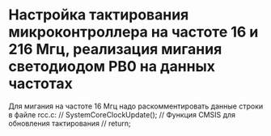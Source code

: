 # Настройка тактирования микроконтроллера на частоте 16 и 216 Мгц, реализация мигания светодиодом PB0 на данных частотах
Для мигания на частоте 16 Мгц надо раскомментировать данные строки в файле rcc.c:
//  SystemCoreClockUpdate(); // Функция CMSIS для обновления тактирования
//  return;
